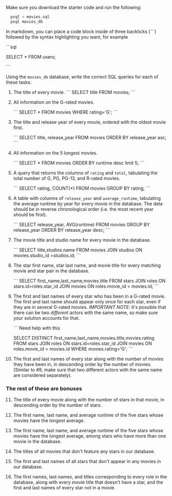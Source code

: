 Make sure you download the starter code and run the following:

```sh
  psql < movies.sql
  psql movies_db
```

In markdown, you can place a code block inside of three backticks (```) followed by the syntax highlighting you want, for example

\```sql

SELECT \* FROM users;

\```

Using the `movies_db` database, write the correct SQL queries for each of these tasks:

1.  The title of every movie.
   \``` 
   SELECT title FROM movies;
   \```

2.  All information on the G-rated movies.
   
    \``` 
   SELECT * FROM movies WHERE rating='G';
    \```

3.  The title and release year of every movie, ordered with the
    oldest movie first.

    \``` 
   SELECT title, release_year FROM movies ORDER BY release_year asc;
    \```
    
4.  All information on the 5 longest movies.
   
    \```
   SELECT * FROM movies ORDER 
   BY runtime desc limit 5;
   \```

5.  A query that returns the columns of `rating` and `total`, tabulating the
    total number of G, PG, PG-13, and R-rated movies.

    \```
    SELECT rating, COUNT(*) FROM movies GROUP BY rating;
    \```

6.  A table with columns of `release_year` and `average_runtime`,
    tabulating the average runtime by year for every movie in the database. The data should be in reverse chronological order (i.e. the most recent year should be first).

    \```
    SELECT release_year, AVG(runtime) FROM movies GROUP BY release_year ORDER BY release_year desc;
    \```

7.  The movie title and studio name for every movie in the
    database.

    \```
    SELECT title,studios.name FROM movies JOIN studios ON movies.studio_id =studios.id;
    \```

8.  The star first name, star last name, and movie title for every
    matching movie and star pair in the database.

    \```
    SELECT first_name,last_name,movies.title FROM stars JOIN roles ON stars.id=roles.star_id JOIN movies ON roles.movie_id = movies.id;
    \```


9.  The first and last names of every star who has been in a G-rated movie. The first and last name should appear only once for each star, even if they are in several G-rated movies. *IMPORTANT NOTE*: it's possible that there can be two *different* actors with the same name, so make sure your solution accounts for that.
    
    \```
    Need help with this

    SELECT DISTINCT first_name,last_name,movies.title,movies.rating FROM stars JOIN roles ON stars.id=roles.star_id JOIN movies ON roles.movie_id = movies.id WHERE movies.rating='G';
    \```

10.   The first and last names of every star along with the number
    of movies they have been in, in descending order by the number of movies. (Similar to #9, make sure
    that two different actors with the same name are considered separately).

### The rest of these are bonuses

11. The title of every movie along with the number of stars in
    that movie, in descending order by the number of stars.

12. The first name, last name, and average runtime of the five
    stars whose movies have the longest average.

13. The first name, last name, and average runtime of the five
    stars whose movies have the longest average, among stars who have more than one movie in the database.

14. The titles of all movies that don't feature any stars in our
    database.

15. The first and last names of all stars that don't appear in any movies in our database.

16. The first names, last names, and titles corresponding to every
    role in the database, along with every movie title that doesn't have a star, and the first and last names of every star not in a movie.
